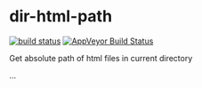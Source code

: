 # dir-html-path

[![build status](http://img.shields.io/travis/Balou9/dir-html-path.svg?style=flat)](https://travis-ci.org/Balou9/dir-html-path) [![AppVeyor Build Status](https://ci.appveyor.com/api/projects/status/github/Balou9/dir-html-path?branch=master&svg=true)](https://ci.appveyor.com/project/Balou9/dir-html-path)

Get absolute path of html files in current directory

...
